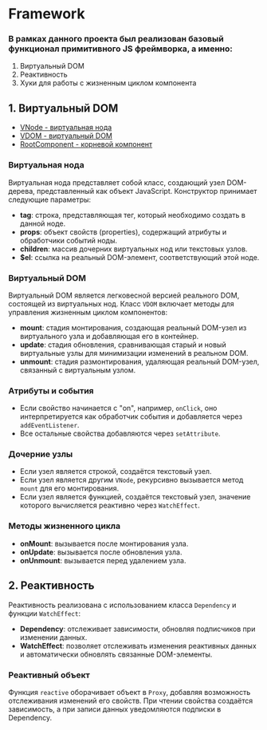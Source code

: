 # Framework

### В рамках данного проекта был реализован базовый функционал примитивного JS фреймворка, а именно:
1. Виртуальный DOM
2. Реактивность
3. Хуки для работы с жизненным циклом компонента

## 1. Виртуальный DOM
- [VNode - виртуальная нода](./src/core/VNode/VNode.ts)
- [VDOM - виртуальный DOM](./src/core/VDOM/VDOM.ts)
- [RootComponent - корневой компонент](./src/core/Component/RootComponent.ts)

### Виртуальная нода
Виртуальная нода представляет собой класс, создающий узел DOM-дерева, представленный как объект JavaScript. Конструктор принимает следующие параметры:
- **tag**: строка, представляющая тег, который необходимо создать в данной ноде.
- **props**: объект свойств (properties), содержащий атрибуты и обработчики событий ноды.
- **children**: массив дочерних виртуальных нод или текстовых узлов.
- **$el**: ссылка на реальный DOM-элемент, соответствующий этой ноде.

### Виртуальный DOM
Виртуальный DOM является легковесной версией реального DOM, состоящей из виртуальных нод. Класс `VDOM` включает методы для управления жизненным циклом компонентов:
- **mount**: стадия монтирования, создающая реальный DOM-узел из виртуального узла и добавляющая его в контейнер.
- **update**: стадия обновления, сравнивающая старый и новый виртуальные узлы для минимизации изменений в реальном DOM.
- **unmount**: стадия размонтирования, удаляющая реальный DOM-узел, связанный с виртуальным узлом.

### Атрибуты и события
- Если свойство начинается с "on", например, `onClick`, оно интерпретируется как обработчик события и добавляется через `addEventListener`.
- Все остальные свойства добавляются через `setAttribute`.

### Дочерние узлы
- Если узел является строкой, создаётся текстовый узел.
- Если узел является другим `VNode`, рекурсивно вызывается метод `mount` для его монтирования.
- Если узел является функцией, создаётся текстовый узел, значение которого вычисляется реактивно через `WatchEffect`.

### Методы жизненного цикла
- **onMount**: вызывается после монтирования узла.
- **onUpdate**: вызывается после обновления узла.
- **onUnmount**: вызывается перед удалением узла.

## 2. Реактивность
Реактивность реализована с использованием класса `Dependency` и функции `WatchEffect`:
- **Dependency**: отслеживает зависимости, обновляя подписчиков при изменении данных.
- **WatchEffect**: позволяет отслеживать изменения реактивных данных и автоматически обновлять связанные DOM-элементы.

### Реактивный объект
Функция `reactive` оборачивает объект в `Proxy`, добавляя возможность отслеживания изменений его свойств. При чтении свойства создаётся зависимость, а при записи данных уведомляются подписки в Dependency.
